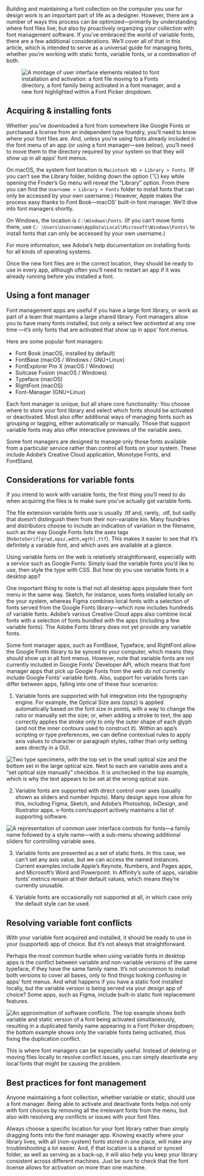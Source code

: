 Building and maintaining a font collection on the computer you use for design work is an important part of life as a designer. However, there are a number of ways this process can be optimized—primarily by understanding where font files live, but also by proactively organizing your collection with font management software. If you’ve embraced the world of variable fonts, there are a few additional considerations. We’ll cover all of that in this article, which is intended to serve as a universal guide for managing fonts, whether you’re working with static fonts, variable fonts, or a combination of both.

<figure>

![A montage of user interface elements related to font installation and activation: a font file moving to a Fonts directory, a font family being activated in a font manager, and a new font highlighted within a Font Picker dropdown.](images/thumbnail.svg)

</figure>

## Acquiring & installing fonts

Whether you’ve downloaded a font from somewhere like Google Fonts or purchased a license from an independent type foundry, you’ll need to know where your font files are. And, unless you’re using fonts already included in the font menu of an app (or using a font manager—see below), you’ll need to move them to the directory required by your system so that they will show up in all apps’ font menus.

On macOS, the system font location is `Macintosh HD > Library > Fonts`. (If you can’t see the Library folder, holding down the option (⌥) key while opening the Finder’s Go menu will reveal the “Library” option. From there you can find the `Username > Library > Fonts` folder to install fonts that can only be accessed by your own username.) However, Apple makes the process easy thanks to Font Book—macOS’ built-in font manager. We’ll dive into font managers shortly.

On Windows, the location is `C:\Windows\Fonts`. (If you can’t move fonts there, use `C: \Users\Username\AppData\Local\Microsoft\Windows\Fonts\` to install fonts that can only be accessed by your own username.)

For more information, see Adobe’s help documentation on installing fonts for all kinds of operating systems.

Once the new font files are in the correct location, they should be ready to use in every app, although often you’ll need to restart an app if it was already running before you installed a font.

## Using a font manager

Font management apps are useful if you have a large font library, or work as part of a team that maintains a large shared library. Font managers allow you to have many fonts installed, but only a select few *activated* at any one time —it’s only fonts that are activated that show up in apps’ font menus.

Here are some popular font managers:
- Font Book (macOS, installed by default)
- FontBase (macOS / Windows / GNU+Linux)
- FontExplorer Pro X (macOS / Windows)
- Suitcase Fusion (macOS / Windows)
- Typeface (macOS)
- RightFont (macOS)
- Font-Manager (GNU+Linux)

Each font manager is unique, but all share core functionality: You choose where to store your font library and select which fonts should be activated or deactivated. Most also offer additional ways of managing fonts such as grouping or tagging, either automatically or manually. Those that support variable fonts may also offer interactive previews of the variable axes.

Some font managers are designed to manage only those fonts available from a particular service rather than control all fonts on your system. These include Adobe’s Creative Cloud application, Monotype Fonts, and FontStand.

## Considerations for variable fonts
If you intend to work with variable fonts, the first thing you’ll need to do when acquiring the files is to make sure you’ve actually got variable fonts.

The file extension variable fonts use is usually .ttf and, rarely, .otf, but sadly that doesn’t distinguish them from their non-variable kin. Many foundries and distributors choose to include an indication of variation in the filename, such as the way Google Fonts lists the axes tags (`RobotoSerif[grad,opsz,wdth,wgth].ttf`). This makes it easier to see that it’s definitely a variable font, and which axes are available at a glance.

Using variable fonts on the web is relatively straightforward, especially with a service such as Google Fonts: Simply load the variable fonts you’d like to use, then style the type with CSS. But how do you use variable fonts in a desktop app?

One important thing to note is that not all desktop apps populate their font menu in the same way. Sketch, for instance, uses fonts installed locally on the your system, whereas Figma combines local fonts with a selection of fonts served from the Google Fonts library—which now includes hundreds of variable fonts. Adobe’s various Creative Cloud apps also combine local fonts with a selection of fonts bundled with the apps (including a few variable fonts). The Adobe Fonts library does not yet provide any variable fonts.

Some font manager apps, such as FontBase, Typeface, and RightFont allow the Google Fonts library to be synced to your computer, which means they should show up in all font menus. However, note that variable fonts are not currently included in Google Fonts’ Developer API, which means that font manager apps that pick up Google Fonts from the web *do not* currently include Google Fonts’ variable fonts.
Also, support for variable fonts can differ between apps, falling into one of these four scenarios:

1. Variable fonts are supported with full integration into the typography engine. For example, the Optical Size axis (opsz) is applied automatically based on the font size in points, with a way to change the ratio or manually set the size; or, when adding a stroke to text, the app correctly applies the stroke only to only the outer shape of each glyph (and not the inner contours used to construct it). Within an app’s scripting or type preferences, we can define contextual rules to apply axis values to character or paragraph styles, rather than only setting axes directly in a GUI.

![Two type specimens, with the top set in the small optical size and the bottom set in the large optical size. Next to each are variable axes and a “set optical size manually” checkbox. It is unchecked in the top example, which is why the text appears to be set at the wrong optical size.](images/installing_managing_2.svg)

2. Variable fonts are supported with direct control over axes (usually shown as sliders and number inputs). Many design apps now allow for this, including Figma, Sketch, and Adobe’s Photoshop, InDesign, and Illustrator apps. v-fonts.com/support actively maintains a list of supporting software.

![A representation of common user interface controls for fonts—a family name followed by a style name—with a sub-menu showing additional sliders for controlling variable axes.](images/installing_managing_3.svg)

3. Variable fonts are presented as a set of static fonts. In this case, we can’t set any axis value, but we can access the named instances. Current examples include Apple’s Keynote, Numbers, and Pages apps, and Microsoft’s Word and Powerpoint. In Affinity’s suite of apps, variable fonts’ metrics remain at their default values, which means they’re currently unusable.

4. Variable fonts are occasionally not supported at all, in which case only the default style can be used.

## Resolving variable font conflicts
With your variable font acquired and installed, it should be ready to use in your (supported) app of choice. But it’s not always that straightforward.

Perhaps the most common hurdle when using variable fonts in desktop apps is the conflict between variable and non-variable versions of the same typeface, if they have the same family name. It’s not uncommon to install both versions to cover all bases, only to find things looking confusing in apps’ font menus. And what happens if you have a static font installed locally, but the variable version is being served via your design app of choice? Some apps, such as Figma, include built-in static font replacement features.

![An approximation of software conflicts. The top example shows both variable and static version of a font being activated simultaneously, resulting in a duplicated family name appearing in a Font Picker dropdown; the bottom example shows only the variable fonts being activated, thus fixing the duplication conflict.](images/installing_managing_4.svg)

This is where font managers can be especially useful. Instead of deleting or moving files locally to resolve conflict issues, you can simply deactivate any local fonts that might be causing the problem.

## Best practices for font management

Anyone maintaining a font collection, whether variable or static, should use a font manager. Being able to activate and deactivate fonts helps not only with font choices by removing all the irrelevant fonts from the menu, but also with resolving any conflicts or issues with your font files.

Always choose a specific location for your font library rather than simply dragging fonts into the font manager app. Knowing exactly where your library lives, with all (non-system) fonts stored in one place, will make any troubleshooting a lot easier. And, if that location is a shared or synced folder, as well as serving as a back-up, it will also help you keep your library consistent across different machines. Just be sure to check that the font license allows for activation on more than one machine.
